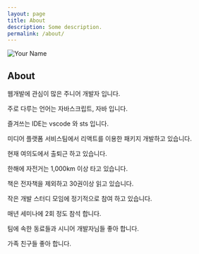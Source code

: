 ```yaml
---
layout: page
title: About
description: Some description.
permalink: /about/
---
```


<img itemprop="image" class="img-rounded" src="https://res.cloudinary.com/jacob-dev/image/upload/v1511685978/15279734_hbpazg.jpg" alt="Your Name">

## About

웹개발에 관심이 많은 주니어 개발자 입니다.

주로 다루는 언어는 자바스크립트, 자바 입니다.

즐겨쓰는 IDE는 vscode 와 sts 입니다.

미디어 플랫폼 서비스팀에서 리액트를 이용한 패키지 개발하고 있습니다. 

현재 여의도에서 출퇴근 하고 있습니다.

한해에 자전거는 1,000km 이상 타고 있습니다.

책은 전자책을 제외하고 30권이상 읽고 있습니다.

작은 개발 스터디 모임에 정기적으로 참여 하고 있습니다.

매년 세미나에 2회 정도 참석 합니다.

팀에 속한 동료들과 시니어 개발자님들 좋아 합니다.

가족 친구들 좋아 합니다.





